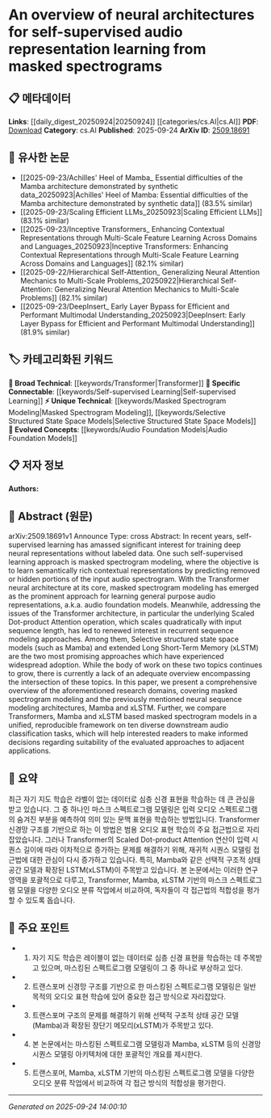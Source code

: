 <!-- KEYWORD_LINKING_METADATA:
{
  "processed_timestamp": "2025-09-24T14:00:10.903178",
  "vocabulary_version": "1.0",
  "selected_keywords": [
    "Self-supervised Learning",
    "Masked Spectrogram Modeling",
    "Transformer",
    "Selective Structured State Space Models",
    "Audio Foundation Models"
  ],
  "rejected_keywords": [],
  "similarity_scores": {
    "Self-supervised Learning": 0.85,
    "Masked Spectrogram Modeling": 0.78,
    "Transformer": 0.8,
    "Selective Structured State Space Models": 0.75,
    "Audio Foundation Models": 0.77
  },
  "extraction_method": "AI_prompt_based",
  "budget_applied": true,
  "candidates_json": {
    "candidates": [
      {
        "surface": "self-supervised learning",
        "canonical": "Self-supervised Learning",
        "aliases": [
          "SSL"
        ],
        "category": "specific_connectable",
        "rationale": "Self-supervised learning is a key approach in the paper, linking it to broader trends in machine learning.",
        "novelty_score": 0.45,
        "connectivity_score": 0.88,
        "specificity_score": 0.65,
        "link_intent_score": 0.85
      },
      {
        "surface": "masked spectrogram modeling",
        "canonical": "Masked Spectrogram Modeling",
        "aliases": [
          "MSM"
        ],
        "category": "unique_technical",
        "rationale": "This is a unique approach discussed in the paper, relevant for audio representation learning.",
        "novelty_score": 0.72,
        "connectivity_score": 0.67,
        "specificity_score": 0.82,
        "link_intent_score": 0.78
      },
      {
        "surface": "Transformer",
        "canonical": "Transformer",
        "aliases": [],
        "category": "broad_technical",
        "rationale": "Transformers are central to the paper's discussion on neural architectures.",
        "novelty_score": 0.3,
        "connectivity_score": 0.9,
        "specificity_score": 0.6,
        "link_intent_score": 0.8
      },
      {
        "surface": "Selective structured state space models",
        "canonical": "Selective Structured State Space Models",
        "aliases": [
          "S4 Models"
        ],
        "category": "unique_technical",
        "rationale": "These models represent a novel approach to sequence modeling in the context of the paper.",
        "novelty_score": 0.68,
        "connectivity_score": 0.7,
        "specificity_score": 0.8,
        "link_intent_score": 0.75
      },
      {
        "surface": "audio foundation models",
        "canonical": "Audio Foundation Models",
        "aliases": [],
        "category": "evolved_concepts",
        "rationale": "The concept of audio foundation models is emerging and connects to broader AI model discussions.",
        "novelty_score": 0.65,
        "connectivity_score": 0.75,
        "specificity_score": 0.7,
        "link_intent_score": 0.77
      }
    ],
    "ban_list_suggestions": [
      "deep neural representations",
      "recurrent sequence modeling"
    ]
  },
  "decisions": [
    {
      "candidate_surface": "self-supervised learning",
      "resolved_canonical": "Self-supervised Learning",
      "decision": "linked",
      "scores": {
        "novelty": 0.45,
        "connectivity": 0.88,
        "specificity": 0.65,
        "link_intent": 0.85
      }
    },
    {
      "candidate_surface": "masked spectrogram modeling",
      "resolved_canonical": "Masked Spectrogram Modeling",
      "decision": "linked",
      "scores": {
        "novelty": 0.72,
        "connectivity": 0.67,
        "specificity": 0.82,
        "link_intent": 0.78
      }
    },
    {
      "candidate_surface": "Transformer",
      "resolved_canonical": "Transformer",
      "decision": "linked",
      "scores": {
        "novelty": 0.3,
        "connectivity": 0.9,
        "specificity": 0.6,
        "link_intent": 0.8
      }
    },
    {
      "candidate_surface": "Selective structured state space models",
      "resolved_canonical": "Selective Structured State Space Models",
      "decision": "linked",
      "scores": {
        "novelty": 0.68,
        "connectivity": 0.7,
        "specificity": 0.8,
        "link_intent": 0.75
      }
    },
    {
      "candidate_surface": "audio foundation models",
      "resolved_canonical": "Audio Foundation Models",
      "decision": "linked",
      "scores": {
        "novelty": 0.65,
        "connectivity": 0.75,
        "specificity": 0.7,
        "link_intent": 0.77
      }
    }
  ]
}
-->

# An overview of neural architectures for self-supervised audio representation learning from masked spectrograms

## 📋 메타데이터

**Links**: [[daily_digest_20250924|20250924]] [[categories/cs.AI|cs.AI]]
**PDF**: [Download](https://arxiv.org/pdf/2509.18691.pdf)
**Category**: cs.AI
**Published**: 2025-09-24
**ArXiv ID**: [2509.18691](https://arxiv.org/abs/2509.18691)

## 🔗 유사한 논문
- [[2025-09-23/Achilles' Heel of Mamba_ Essential difficulties of the Mamba architecture demonstrated by synthetic data_20250923|Achilles' Heel of Mamba: Essential difficulties of the Mamba architecture demonstrated by synthetic data]] (83.5% similar)
- [[2025-09-23/Scaling Efficient LLMs_20250923|Scaling Efficient LLMs]] (83.1% similar)
- [[2025-09-23/Inceptive Transformers_ Enhancing Contextual Representations through Multi-Scale Feature Learning Across Domains and Languages_20250923|Inceptive Transformers: Enhancing Contextual Representations through Multi-Scale Feature Learning Across Domains and Languages]] (82.1% similar)
- [[2025-09-22/Hierarchical Self-Attention_ Generalizing Neural Attention Mechanics to Multi-Scale Problems_20250922|Hierarchical Self-Attention: Generalizing Neural Attention Mechanics to Multi-Scale Problems]] (82.1% similar)
- [[2025-09-23/DeepInsert_ Early Layer Bypass for Efficient and Performant Multimodal Understanding_20250923|DeepInsert: Early Layer Bypass for Efficient and Performant Multimodal Understanding]] (81.9% similar)

## 🏷️ 카테고리화된 키워드
**🧠 Broad Technical**: [[keywords/Transformer|Transformer]]
**🔗 Specific Connectable**: [[keywords/Self-supervised Learning|Self-supervised Learning]]
**⚡ Unique Technical**: [[keywords/Masked Spectrogram Modeling|Masked Spectrogram Modeling]], [[keywords/Selective Structured State Space Models|Selective Structured State Space Models]]
**🚀 Evolved Concepts**: [[keywords/Audio Foundation Models|Audio Foundation Models]]

## 📋 저자 정보

**Authors:** 

## 📄 Abstract (원문)

arXiv:2509.18691v1 Announce Type: cross 
Abstract: In recent years, self-supervised learning has amassed significant interest for training deep neural representations without labeled data. One such self-supervised learning approach is masked spectrogram modeling, where the objective is to learn semantically rich contextual representations by predicting removed or hidden portions of the input audio spectrogram. With the Transformer neural architecture at its core, masked spectrogram modeling has emerged as the prominent approach for learning general purpose audio representations, a.k.a. audio foundation models. Meanwhile, addressing the issues of the Transformer architecture, in particular the underlying Scaled Dot-product Attention operation, which scales quadratically with input sequence length, has led to renewed interest in recurrent sequence modeling approaches. Among them, Selective structured state space models (such as Mamba) and extended Long Short-Term Memory (xLSTM) are the two most promising approaches which have experienced widespread adoption. While the body of work on these two topics continues to grow, there is currently a lack of an adequate overview encompassing the intersection of these topics. In this paper, we present a comprehensive overview of the aforementioned research domains, covering masked spectrogram modeling and the previously mentioned neural sequence modeling architectures, Mamba and xLSTM. Further, we compare Transformers, Mamba and xLSTM based masked spectrogram models in a unified, reproducible framework on ten diverse downstream audio classification tasks, which will help interested readers to make informed decisions regarding suitability of the evaluated approaches to adjacent applications.

## 📝 요약

최근 자기 지도 학습은 라벨이 없는 데이터로 심층 신경 표현을 학습하는 데 큰 관심을 받고 있습니다. 그 중 하나인 마스크 스펙트로그램 모델링은 입력 오디오 스펙트로그램의 숨겨진 부분을 예측하여 의미 있는 문맥 표현을 학습하는 방법입니다. Transformer 신경망 구조를 기반으로 하는 이 방법은 범용 오디오 표현 학습의 주요 접근법으로 자리 잡았습니다. 그러나 Transformer의 Scaled Dot-product Attention 연산이 입력 시퀀스 길이에 따라 이차적으로 증가하는 문제를 해결하기 위해, 재귀적 시퀀스 모델링 접근법에 대한 관심이 다시 증가하고 있습니다. 특히, Mamba와 같은 선택적 구조적 상태 공간 모델과 확장된 LSTM(xLSTM)이 주목받고 있습니다. 본 논문에서는 이러한 연구 영역을 포괄적으로 다루고, Transformer, Mamba, xLSTM 기반의 마스크 스펙트로그램 모델을 다양한 오디오 분류 작업에서 비교하여, 독자들이 각 접근법의 적합성을 평가할 수 있도록 돕습니다.

## 🎯 주요 포인트

- 1. 자기 지도 학습은 레이블이 없는 데이터로 심층 신경 표현을 학습하는 데 주목받고 있으며, 마스킹된 스펙트로그램 모델링이 그 중 하나로 부상하고 있다.
- 2. 트랜스포머 신경망 구조를 기반으로 한 마스킹된 스펙트로그램 모델링은 일반 목적의 오디오 표현 학습에 있어 중요한 접근 방식으로 자리잡았다.
- 3. 트랜스포머 구조의 문제를 해결하기 위해 선택적 구조적 상태 공간 모델(Mamba)과 확장된 장단기 메모리(xLSTM)가 주목받고 있다.
- 4. 본 논문에서는 마스킹된 스펙트로그램 모델링과 Mamba, xLSTM 등의 신경망 시퀀스 모델링 아키텍처에 대한 포괄적인 개요를 제시한다.
- 5. 트랜스포머, Mamba, xLSTM 기반의 마스킹된 스펙트로그램 모델을 다양한 오디오 분류 작업에서 비교하여 각 접근 방식의 적합성을 평가한다.


---

*Generated on 2025-09-24 14:00:10*
